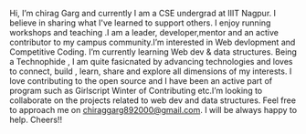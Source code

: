  Hi, I’m chirag Garg and currently I am a CSE undergrad at IIIT Nagpur. I believe in sharing what I've learned to support others. I enjoy running workshops and teaching .I am a leader, developer,mentor and an active contributor to my campus community.I’m interested in Web devlopment and Competitive Coding. I’m currently learning Web dev & data structures. Being a Technophide , I am quite fasicnated by advancing technologies and loves to connect, build , learn, share and explore all dimensions of my interests. I love contributing to the open source and I have been an active part of program such as Girlscript Winter of Contributing etc.I’m looking to collaborate on the projects related to web dev and data structures.
 Feel free to approach me on chiraggarg892000@gmail.com. I will be always happy to help. Cheers!!
 
 
 

<!---
chiraggarg890/chiraggarg890 is a ✨ special ✨ repository because its `README.md` (this file) appears on your GitHub profile.
You can click the Preview link to take a look at your changes.
--->
